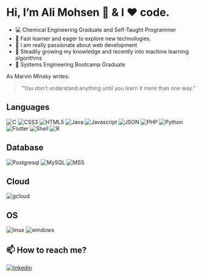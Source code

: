 # Hi, I’m Ali Mohsen 👋 & I ❤️ code.
- :computer:	Chemical Engineering Graduate and Self-Taught Programmer
- 👀 Fast learner and eager to explore new technologies. 
- 🌱 I am really passionate about web development
- 💞️ Steadily growing my knowledge and recently into machine learning algorithms
- :school: Systems Engineering Bootcamp Graduate

As Marvin Minsky writes:
>“You don’t understand anything until you learn it more than one way.” 

## Languages

![C](https://img.shields.io/badge/C%2B%2B-00599C?style=for-the-badge&logo=c%2B%2B&logoColor=white)
	![CSS3](https://img.shields.io/badge/CSS3-1572B6?style=for-the-badge&logo=css3&logoColor=white)
  ![HTML5](https://img.shields.io/badge/HTML5-E34F26?style=for-the-badge&logo=html5&logoColor=white)
    ![Java](https://img.shields.io/badge/Java-ED8B00?style=for-the-badge&logo=java&logoColor=white)
    ![Javascript](https://img.shields.io/badge/JavaScript-323330?style=for-the-badge&logo=javascript&logoColor=F7DF1E)
    	![JSON](https://img.shields.io/badge/json-5E5C5C?style=for-the-badge&logo=json&logoColor=white)
      ![PHP](https://img.shields.io/badge/PHP-777BB4?style=for-the-badge&logo=php&logoColor=white)
      ![Python](https://img.shields.io/badge/Python-FFD43B?style=for-the-badge&logo=python&logoColor=blue)
      ![Flutter](https://img.shields.io/badge/Flutter-02569B?style=for-the-badge&logo=flutter&logoColor=white)
      ![Shell](https://img.shields.io/badge/Shell_Script-121011?style=for-the-badge&logo=gnu-bash&logoColor=white)
     ![R](https://img.shields.io/badge/R-276DC3?style=for-the-badge&logo=r&logoColor=white)

      
## Database

![Postgresql](https://img.shields.io/badge/PostgreSQL-316192?style=for-the-badge&logo=postgresql&logoColor=white)
![MySQL](https://img.shields.io/badge/MySQL-005C84?style=for-the-badge&logo=mysql&logoColor=white)
![MSS](https://img.shields.io/badge/Microsoft%20SQL%20Server-CC2927?style=for-the-badge&logo=microsoft%20sql%20server&logoColor=white)
  
## Cloud

  ![gcloud](https://img.shields.io/badge/Google_Cloud-4285F4?style=for-the-badge&logo=google-cloud&logoColor=white)
  
 ## OS
 
  ![linux](https://img.shields.io/badge/Linux-FCC624?style=for-the-badge&logo=linux&logoColor=black)
  ![windows](https://img.shields.io/badge/Windows-0078D6?style=for-the-badge&logo=windows&logoColor=white)


## 📫 How to reach me?

[![linkedin](https://img.shields.io/badge/LinkedIn-0077B5?style=for-the-badge&logo=linkedin&logoColor=white)](https://www.linkedin.com/in/alimohs/)


<!---
mohsenalis/mohsenalis is a ✨ special ✨ repository because its `README.md` (this file) appears on your GitHub profile.
You can click the Preview link to take a look at your changes.
--->
